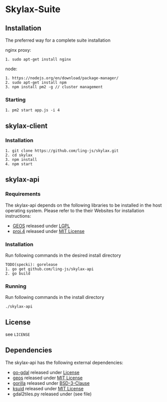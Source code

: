 # Skylax-Suite

## Installation

The preferred way for a complete suite installation

nginx proxy:

    1. sudo apt-get install nginx

node:

    1. https://nodejs.org/en/download/package-manager/
    2. sudo apt-get install npm
    3. npm install pm2 -g // cluster management

### Starting
    1. pm2 start app.js -i 4

## skylax-client
### Installation

    1. git clone https://github.com/ling-js/skylax.git
    2. cd skylax
    3. npm install
    4. npm start

###


## skylax-api
### Requirements
The skylax-api depends on the following libraries to be installed in the host operating system. Please refer to the their Websites for installation instructions:
 * [GEOS](http://trac.osgeo.org/geos/) released under [LGPL](https://git.osgeo.org/gitea/geos/geos/src/branch/master/COPYING)
 * [proj.4](https://github.com/OSGeo/proj.4) released under [MIT License](http://proj4.org/license.html)

### Installation
Run following commands in the desired install directory

    TODO(specki): gorelease
    1. go get github.com/ling-js/skylax-api
    2. go build

### Running
Run following commands in the install directory

`./skylax-api`

## License
see `LICENSE`
## Dependencies
The skylax-api has the following external dependencies:

 * [go-gdal](github.com/ling-js/go-gdal) released under [License](https://github.com/ling-js/go-gdal/blob/master/LICENSE)
 * [geos](github.com/paulsmith/gogeos/geos) released under [MIT License](https://github.com/paulsmith/gogeos/blob/master/COPYING)
 * [gorilla](github.com/gorilla/schema) released under [BSD-3-Clause](https://github.com/gorilla/schema/blob/master/LICENSE)
 * [ksuid](github.com/segmentio/ksuid) released under [MIT License](https://github.com/segmentio/ksuid/blob/master/LICENSE.md)
 * gdal2tiles.py released under (see file)


